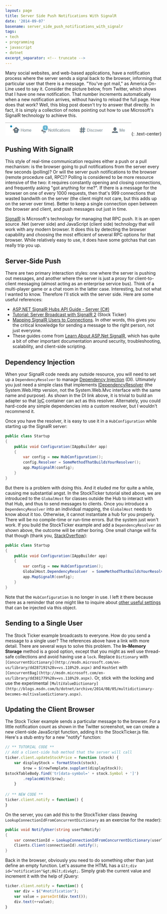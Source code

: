 ```yaml
---
layout: page
title: Server Side Push Notifications With SignalR
date: '2014-09-07'
basename: server_side_push_notifications_with_signalr
tags:
- tech
- programming
- javascript
- dotnet
excerpt_separator: <!-- truncate -->
---
```


Many social websites, and web-based applications, have a notification process
where the server sends a signal back to the browser, informing that particular
user that there is a message. "You've got mail," as America On-Line used to say
it. Consider the picture below, from Twitter, which shows that I have one new
notification. That number increments automatically when a new notification
arrives, without having to reload the full page. How does that work? Well, this
blog post doesn't try to answer that directly. In fact, it is simply a
collection of notes pointing out how to use Microsoft's SignalR technology to
achieve this.

![example from Twitter](/images/twitterNotification.jpg){: .text-center}

<!-- truncate -->

## Pushing With SignalR

This style of real-time communication requires either a push or a pull
mechanism: is the browser going to pull notifications from the server every few
seconds (polling)? Or will the server push notifications to the browser (remote
procedure call, RPC)? Polling is considered to be more resource intensive of the
two: it requires constantly opening and closing connections, and frequently
asking "got anything for me?". If there is a message for the browser on one of
every 1000 requests, then that's 999 connections that wasted bandwith on the
server (the client might not care, but this adds up on the server over time).
Better to keep a single connection open between the browser and client, and push
messages out just in time.

[SignalR](http://signalr.net/) is Microsoft's technology for managing
that RPC push. It is an open source .Net (server side) and JavaScript (client
side) technology that will work with any modern browser. It does this by
detecting the browser capability and choosing the most efficient of several RPC
options for that browser. While relatively easy to use, it does have some
gotchas that can really trip you up.

## Server-Side Push

There are two primary interaction styles: one where the server is pushing out
messages, and another where the server is just a proxy for client-to-client
messaging (almost acting as an enterprise service bus). Think of a multi-player
game or a chat room in the latter case. Interesting, but not what I wanted to
know. Therefore I'll stick with the server side. Here are some useful
references:

* [ASP.NET SignalR Hubs API Guide - Server (C#)](http://www.asp.net/signalr/overview/signalr-20/hubs-api/hubs-api-guide-server)
* [Tutorial: Server Broadcast with SignalR 2](http://www.asp.net/signalr/overview/signalr-20/getting-started-with-signalr-20/tutorial-server-broadcast-with-signalr-20) (Stock Ticker)
* [Mapping SignalR Users to Connections](http://www.asp.net/signalr/overview/signalr-20/hubs-api/mapping-users-to-connections). In other words, this gives you the critical knowledge for sending a message to the right person, not just everyone.
* These guides come from [Learn About ASP.Net SignalR](http://www.asp.net/signalr/overview/signalr-20), which has quite a bit of other important documentation around security, troubleshooting, scalability, and client-side scripting.

## Dependency Injection

When your SignalR code needs any outside resource, you will need to set up a
`DependencyResolver` to manage [Dependency
Injection](http://www.asp.net/signalr/overview/signalr-20/extensibility/dependency-injection) (DI). Ultimately you just need a simple class that implements [IDependencyResolver](http://msdn.microsoft.com/en-us/library/system.web.http.dependencies.idependencyresolver%28v=vs.118%29.aspx)
(the System.Web.Http version, not the System.Web.Mvc interface with the same
name and purpose). As shown in the DI link above, it is trivial to build an
adapter so that <acronym title="Inversion of Control">IoC</acronym> container
can act as this resolver. Alternately, you could hard-code any simple
dependencies into a custom resolver, but I wouldn't recommend it.

Once you have the resolver, it is easy to use it in a `HubConfiguration` while
starting up the SignalR server:

```csharp
public class Startup
{
    public void Configuration(IAppBuilder app)
    {
        var config = new HubConfiguration();
        config.Resolver = SomeMethodThatBuildsYourResolver();
        app.MapSignalR(config);
    }
}
```

But there is a problem with doing this. And it eluded me for quite a while,
causing me substantial angst. In the StockTicker tutorial sited above, we are
introduced to the `GlobalHost` for classes outside the Hub to interact with that
Hub, and thus to send messages to clients. Once you introduce a
`DependencyResolver` into an individual mapping, the `GlobalHost` needs to know
about it too. Otherwise, it cannot instantiate a hub for you properly. There
will be no compile-time or run-time errors. But the system just won't work. If
you build the StockTicker example and add a `DependencyResolver` as shown above,
the outcome will be rather boring. One small change will fix that though (thank
you, [StackOverflow](http://stackoverflow.com/questions/21126624/signalr-autofac-owin-why-doesnt-globalhost-connectionmanager-gethubcontext/21126852#comment40181303_21126852)):

```csharp
public class Startup
{
    public void Configuration(IAppBuilder app)
    {
        var config = new HubConfiguration();
        GlobalHost.DependencyResolver  = SomeMethodThatBuildsYourResolver();
        app.MapSignalR(config);
    }
}
```

Note that the `HubConfiguration` is no longer in use. I left it there because
there as a reminder that one might like to inquire about [other
useful settings](http://msdn.microsoft.com/en-us/library/microsoft.aspnet.signalr.hubconfiguration_properties%28v=vs.118%29.aspx) that can be injected via this object.

## Sending to a Single User

The Stock Ticker example broadcasts to everyone. How do you send a message to
a single user? The references above have a link with more detail. There are
several ways to solve this problem. The **In-Memory Storage** method is a good
option, except that you might as well use thread-safe collections and avoid
having use a `lock`. Replace `Dictionary` with `[ConcurrentDictionary](http://msdn.microsoft.com/en-us/library/dd287191%28v=vs.110%29.aspx)`
and `HashSet` with `[ConcurrentBag](http://msdn.microsoft.com/en-us/library/dd381779%28v=vs.110%29.aspx)`.
Or, stick with the locking and use the experimental `[MultiValueDictionary](http://blogs.msdn.com/b/dotnet/archive/2014/08/05/multidictionary-becomes-multivaluedictionary.aspx)`.

## Updating the Client Browser

The Stock Ticker example sends a particular message to the browser. For a little
notification count as shown in the Twitter screenshot, we can create a new
client-side JavaScript function, adding it to the StockTicker.js file. Here's a
stub entry for a new "notify" function:

```javascript
// ** TUTORIAL CODE **
// Add a client-side hub method that the server will call
ticker.client.updateStockPrice = function (stock) {
    var displayStock = formatStock(stock),
        $row = $(rowTemplate.supplant(displayStock));
$stockTableBody.find('tr[data-symbol=' + stock.Symbol + ']')
        .replaceWith($row);
    }

// ** NEW CODE **
ticker.client.notify = function() {
}
```

On the server, you can add this to the StockTicker class (leaving
`LookupConnectionIdFromConcurrentDictionary` as an exercise for the reader):

```csharp
public void NotifyUser(string userToNotify)
{
    var connectionId = LookupConnectionIdFromConcurrentDictionary(userToNotify);
    Clients.Client(connectionId).notify();
}
```

Back in the browser, obviously you need to do something other than just define
an empty function. Let's assume the HTML has a `&lt;div
id="notification"&gt;0&lt;div&gt;`. Simply grab the current value and increment
it with the help of jQuery:

```javascript
ticker.client.notify = function() {
    var div = $("#notification");
    var value = parseInt(div.text());
    div.text(++value);
}
```
